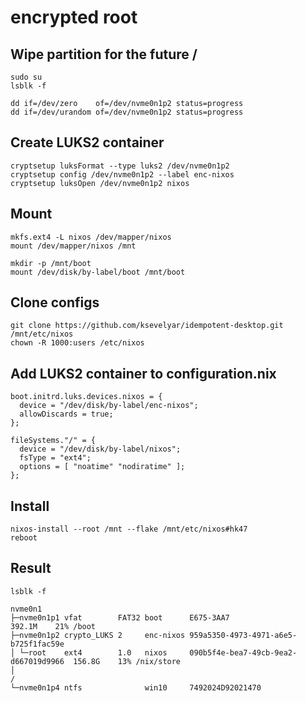 # encrypted root

## Wipe partition for the future /

```
sudo su
lsblk -f
```

```
dd if=/dev/zero    of=/dev/nvme0n1p2 status=progress
dd if=/dev/urandom of=/dev/nvme0n1p2 status=progress
```

## Create LUKS2 container

```
cryptsetup luksFormat --type luks2 /dev/nvme0n1p2
cryptsetup config /dev/nvme0n1p2 --label enc-nixos
cryptsetup luksOpen /dev/nvme0n1p2 nixos
```

## Mount 

```
mkfs.ext4 -L nixos /dev/mapper/nixos
mount /dev/mapper/nixos /mnt

mkdir -p /mnt/boot
mount /dev/disk/by-label/boot /mnt/boot
```

## Clone configs 

```
git clone https://github.com/ksevelyar/idempotent-desktop.git /mnt/etc/nixos
chown -R 1000:users /etc/nixos
```

## Add LUKS2 container to configuration.nix

```
boot.initrd.luks.devices.nixos = {
  device = "/dev/disk/by-label/enc-nixos";
  allowDiscards = true;
};

fileSystems."/" = {
  device = "/dev/disk/by-label/nixos";
  fsType = "ext4";
  options = [ "noatime" "nodiratime" ];
};
```

## Install

```
nixos-install --root /mnt --flake /mnt/etc/nixos#hk47
reboot
```


## Result

```
lsblk -f
```

```
nvme0n1
├─nvme0n1p1 vfat        FAT32 boot      E675-3AA7                             392.1M    21% /boot
├─nvme0n1p2 crypto_LUKS 2     enc-nixos 959a5350-4973-4971-a6e5-b725f1fac59e
│ └─root    ext4        1.0   nixos     090b5f4e-bea7-49cb-9ea2-d667019d9966  156.8G    13% /nix/store
│                                                                                           /
└─nvme0n1p4 ntfs              win10     7492024D92021470
```
